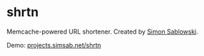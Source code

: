 shrtn
========

Memcache-powered URL shortener. Created by [Simon Sablowski](http://www.simsab.net).

Demo: [projects.simsab.net/shrtn](http://projects.simsab.net/shrtn)
